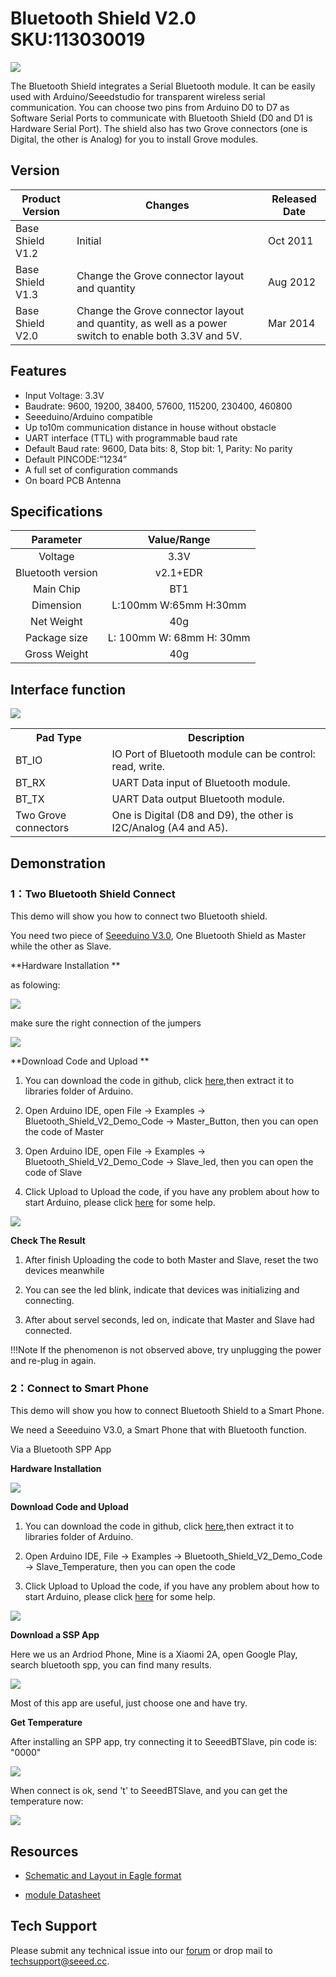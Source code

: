 
# Bluetooth Shield V2.0 SKU:113030019



![](https://github.com/SeeedDocument/Bluetooth_Shield_V2/raw/master/img/Bluetooth_Shiled_v2.JPG)

The Bluetooth Shield integrates a Serial Bluetooth module. It can be easily used with Arduino/Seeedstudio for transparent wireless serial communication. You can choose two pins from Arduino D0 to D7 as Software Serial Ports to communicate with Bluetooth Shield (D0 and D1 is Hardware Serial Port). The shield also has two Grove connectors (one is Digital, the other is Analog) for you to install Grove modules.

## Version

| Product Version  | Changes                                                                                               | Released Date |
|------------------|-------------------------------------------------------------------------------------------------------|---------------|
| Base Shield V1.2 | Initial                                                                                               | Oct 2011      |
| Base Shield V1.3 | Change the Grove connector layout and quantity                                                        | Aug 2012      |
| Base Shield V2.0 | Change the Grove connector layout and quantity, as well as a power switch to enable both 3.3V and 5V. | Mar 2014      |

##   Features

*   Input Voltage: 3.3V
*   Baudrate: 9600, 19200, 38400, 57600, 115200, 230400, 460800
*   Seeeduino/Arduino compatible
*   Up to10m communication distance in house without obstacle
*   UART interface (TTL) with programmable baud rate
*   Default Baud rate: 9600, Data bits: 8, Stop bit: 1, Parity: No parity
*   Default PINCODE:”1234”
*   A full set of configuration commands
*   On board PCB Antenna


## Specifications

| Parameter       | Value/Range |
|:---------------:|:-------------------------:|
| Voltage         | 3.3V              |
|Bluetooth version|v2.1+EDR|
|Main Chip  |BT1|
|Dimension  | L:100mm W:65mm H:30mm      |
|Net Weight  |40g|
|Package size|L: 100mm W: 68mm H: 30mm|
|Gross Weight|40g|


##   Interface function

![](https://github.com/SeeedDocument/Bluetooth_Shield_V2/raw/master/img/Bluetooth_Shield_V2.0_K.jpg)

<table >
<tr>
<th> Pad Type
</th>
<th> Description
</th></tr>
<tr>
<td> BT_IO
</td>
<td> IO Port of Bluetooth module can be control: read, write.
</td></tr>
<tr>
<td> BT_RX
</td>
<td> UART Data input of Bluetooth module.
</td></tr>
<tr>
<td> BT_TX
</td>
<td> UART Data output Bluetooth module.
</td></tr>
<tr>
<td> Two Grove connectors
</td>
<td> One is Digital (D8 and D9), the other is I2C/Analog (A4 and A5).
</td></tr></table>



##   Demonstration

### 1：Two Bluetooth Shield Connect

This demo will show you how to connect two Bluetooth shield.

You need two piece of [Seeeduino V3.0](http://www.seeedstudio.com/depot/seeeduino-v30-atmega-328p-p-669.html?cPath=6_7),
One Bluetooth Shield as Master while the other as Slave.

**Hardware Installation **

as folowing:

![](https://github.com/SeeedDocument/Bluetooth_Shield_V2/raw/master/img/Bluetooth_shield_demo_image0.png)

make sure the right connection of the jumpers

![](https://github.com/SeeedDocument/Bluetooth_Shield_V2/raw/master/img/Bluetooth_shield_demo_image4.jpg)

**Download Code and Upload **

1.  You can download the code in github, click [here](https://github.com/Seeed-Studio/Bluetooth_Shield_V2_Demo_Code/archive/master.zip),then extract it to libraries folder of Arduino.

2.  Open Arduino IDE, open File -&gt; Examples -&gt; Bluetooth_Shield_V2_Demo_Code -&gt; Master_Button, then you can open the code of Master

3.  Open Arduino IDE, open File -&gt; Examples -&gt; Bluetooth_Shield_V2_Demo_Code -&gt; Slave_led, then you can open the code of Slave

4.  Click Upload to Upload the code, if you have any problem about how to start Arduino, please click [here](/Getting_Started_with_Seeeduino) for some help.


![](https://github.com/SeeedDocument/Bluetooth_Shield_V2/raw/master/img/Bluetooth_ide_1.jpg)


**Check The Result**

1.  After finish Uploading the code to both Master and Slave, reset the two devices meanwhile

2.  You can see the led blink, indicate that devices was initializing and connecting.

3.  After about servel seconds, led on, indicate that Master and Slave had connected.

!!!Note
    If the phenomenon is not observed above, try unplugging the power and re-plug in again.


### 2：Connect to Smart Phone

This demo will show you how to connect Bluetooth Shield to a Smart Phone.

We need a Seeeduino V3.0, a Smart Phone that with Bluetooth function.

Via a Bluetooth SPP App

**Hardware Installation**

![](https://github.com/SeeedDocument/Bluetooth_Shield_V2/raw/master/img/Bluetooth_shield_demo_image1.png)

**Download Code and Upload**

1.  You can download the code in github, click [here](https://github.com/Seeed-Studio/Bluetooth_Shield_V2_Demo_Code/archive/master.zip),then extract it to libraries folder of Arduino.

2.  Open Arduino IDE, File -&gt; Examples -&gt; Bluetooth_Shield_V2_Demo_Code -&gt; Slave_Temperature, then you can open the code

3.  Click Upload to Upload the code, if you have any problem about how to start Arduino, please click [here](/Getting_Started_with_Seeeduino) for some help.

![](https://github.com/SeeedDocument/Bluetooth_Shield_V2/raw/master/img/Bluetooth_Shield_Demo2.jpg)


**Download a SSP App**

Here we us an Ardriod Phone, Mine is a Xiaomi 2A, open Google Play, search bluetooth spp, you can find many results.

![](https://github.com/SeeedDocument/Bluetooth_Shield_V2/raw/master/img/Bluetooth_Shield_Find_spp.png)

Most of this app are useful, just choose one and have try.

**Get Temperature**

After installing an SPP app, try connecting it to SeeedBTSlave, pin code is: "0000"

![](https://github.com/SeeedDocument/Bluetooth_Shield_V2/raw/master/img/Bluetooth_Shield_App_1.png)

When connect is ok, send 't' to SeeedBTSlave, and you can get the temperature now:

![](https://github.com/SeeedDocument/Bluetooth_Shield_V2/raw/master/img/Bluetooth_Shield_get_temp.png)

##   Resources
*   [Schematic and Layout in Eagle format](https://github.com/SeeedDocument/Bluetooth_Shield_V2/raw/master/res/Bluetooth_en.pdf)

*   [module Datasheet](https://github.com/SeeedDocument/Bluetooth_Shield_V2/raw/master/res/Bluetooth_en.pdf)

## Tech Support
Please submit any technical issue into our [forum](http://forum.seeedstudio.com/) or drop mail to techsupport@seeed.cc. 
